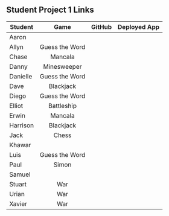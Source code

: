 ## Student Project 1 Links

| Student | Game | GitHub | Deployed App |
|---|:---:|:---:|:---:|
| Aaron |  |  |  |
| Allyn | Guess the Word |  |  |
| Chase | Mancala |  |  |
| Danny | Minesweeper |  |  |
| Danielle | Guess the Word |  |  |
| Dave | Blackjack |  |  |
| Diego | Guess the Word |  |  |
| Elliot | Battleship |  |  |
| Erwin | Mancala |  |  |
| Harrison | Blackjack |  |  |
| Jack | Chess |  |  |
| Khawar |  |  |  |
| Luis | Guess the Word |  |  |
| Paul | Simon |  |  |
| Samuel |  |  |  |
| Stuart | War |  |  |
| Urian | War |  |  |
| Xavier | War |  |  |

